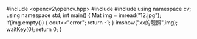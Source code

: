 
#include <opencv2\opencv.hpp>
#include <iostream>
#include <string>
using namespace cv;
using namespace std;
int main()
{
	Mat img = imread("12.jpg");
	if(img.empty())
	{
		cout<<"error";
		return -1;
	}
	imshow("xx的靓照",img);
	waitKey(0);
	return 0;
}
